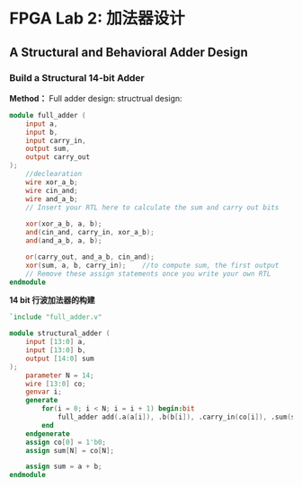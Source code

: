 # FPGA Lab 2: 加法器设计

## A Structural and Behavioral Adder Design

### Build a Structural 14-bit Adder

**Method：** Full adder design: structrual design:



```verilog
module full_adder (
    input a,
    input b,
    input carry_in,
    output sum,
    output carry_out
);
    //declearation 
    wire xor_a_b;
    wire cin_and;
    wire and_a_b; 
    // Insert your RTL here to calculate the sum and carry out bits
    
    xor(xor_a_b, a, b);
    and(cin_and, carry_in, xor_a_b);
    and(and_a_b, a, b);

    or(carry_out, and_a_b, cin_and);
    xor(sum, a, b, carry_in);    //to compute sum, the first output
    // Remove these assign statements once you write your own RTL
endmodule
```

**14 bit 行波加法器的构建**

```verilog
`include "full_adder.v"

module structural_adder (
    input [13:0] a,
    input [13:0] b,
    output [14:0] sum
);
    parameter N = 14;
    wire [13:0] co;
    genvar i;
    generate
        for(i = 0; i < N; i = i + 1) begin:bit
            full_adder add(.a(a[i]), .b(b[i]), .carry_in(co[i]), .sum(sum[i]), .carry_out(co[i+1]) );    
        end
    endgenerate
    assign co[0] = 1'b0;
    assign sum[N] = co[N];

    assign sum = a + b;
endmodule
```

